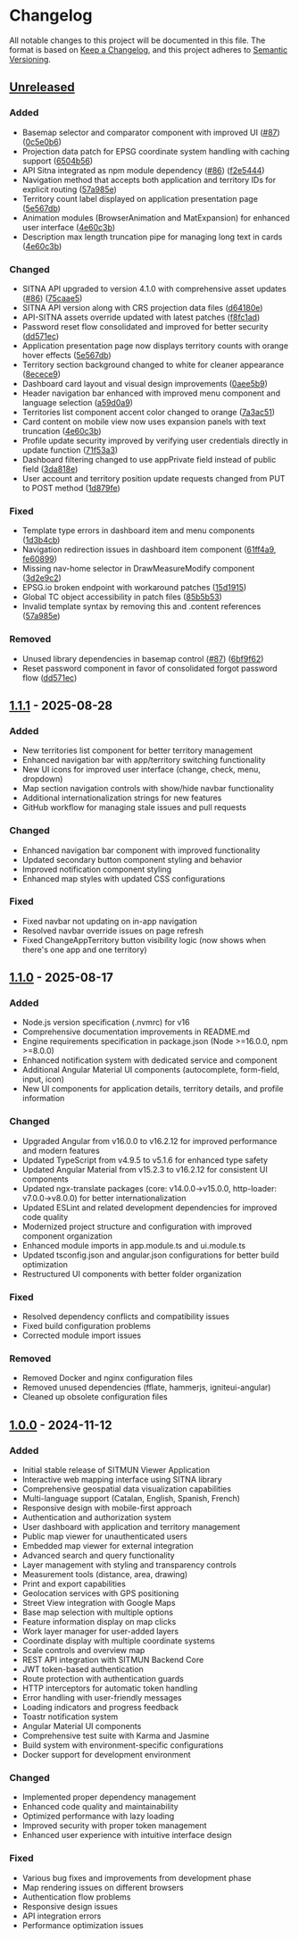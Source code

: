 # Changelog

All notable changes to this project will be documented in this file. The format is based on [Keep a Changelog](https://keepachangelog.com/en/1.1.0/), and this project adheres to [Semantic Versioning](https://semver.org/spec/v2.0.0.html).

## [Unreleased]

### Added
- Basemap selector and comparator component with improved UI ([#87](https://github.com/sitmun/sitmun-viewer-app/issues/87)) ([0c5e0b6](https://github.com/sitmun/sitmun-viewer-app/commit/0c5e0b639d0f199175d83429c213e021f4306a45))
- Projection data patch for EPSG coordinate system handling with caching support ([6504b56](https://github.com/sitmun/sitmun-viewer-app/commit/6504b560ff47b1e20bd545b4aedeef1f7f293359))
- API Sitna integrated as npm module dependency ([#86](https://github.com/sitmun/sitmun-viewer-app/issues/86)) ([f2e5444](https://github.com/sitmun/sitmun-viewer-app/commit/f2e5444d0b8225da3553cb38e06bff8f684fee2a))
- Navigation method that accepts both application and territory IDs for explicit routing ([57a985e](https://github.com/sitmun/sitmun-viewer-app/commit/57a985e9a66152c16eb3259559eddcf4745f7b99))
- Territory count label displayed on application presentation page ([5e567db](https://github.com/sitmun/sitmun-viewer-app/commit/5e567db6e87b0a7eff65d5272f1dab7618fb3a31))
- Animation modules (BrowserAnimation and MatExpansion) for enhanced user interface ([4e60c3b](https://github.com/sitmun/sitmun-viewer-app/commit/4e60c3b0ff2da584b8a21425f9110457802c5270))
- Description max length truncation pipe for managing long text in cards ([4e60c3b](https://github.com/sitmun/sitmun-viewer-app/commit/4e60c3b0ff2da584b8a21425f9110457802c5270))

### Changed
- SITNA API upgraded to version 4.1.0 with comprehensive asset updates ([#86](https://github.com/sitmun/sitmun-viewer-app/issues/86)) ([75caae5](https://github.com/sitmun/sitmun-viewer-app/commit/75caae59ada27e84191dc5ef64e2a237ce80cfd9))
- SITNA API version along with CRS projection data files ([d64180e](https://github.com/sitmun/sitmun-viewer-app/commit/d64180e77b0e200751ca52ddaa7450bf3fd14406))
- API-SITNA assets override updated with latest patches ([f8fc1ad](https://github.com/sitmun/sitmun-viewer-app/commit/f8fc1ad6671dccae31a6ac45a227a0cc85130e4e))
- Password reset flow consolidated and improved for better security ([dd571ec](https://github.com/sitmun/sitmun-viewer-app/commit/dd571ece4ec8f9cd42e21d0cfdbcf29f6db46052))
- Application presentation page now displays territory counts with orange hover effects ([5e567db](https://github.com/sitmun/sitmun-viewer-app/commit/5e567db6e87b0a7eff65d5272f1dab7618fb3a31))
- Territory section background changed to white for cleaner appearance ([8ecece9](https://github.com/sitmun/sitmun-viewer-app/commit/8ecece988e285e1850bae2fdec53c1d6b2ef6232))
- Dashboard card layout and visual design improvements ([0aee5b9](https://github.com/sitmun/sitmun-viewer-app/commit/0aee5b9b6556fb3c68d3975bf53aaa35758d10ee))
- Header navigation bar enhanced with improved menu component and language selection ([a59d0a9](https://github.com/sitmun/sitmun-viewer-app/commit/a59d0a996316e28dcd03417d780e761814f32ebd))
- Territories list component accent color changed to orange ([7a3ac51](https://github.com/sitmun/sitmun-viewer-app/commit/7a3ac51acc17e4e0ded1c689b51f44b68405f3c1))
- Card content on mobile view now uses expansion panels with text truncation ([4e60c3b](https://github.com/sitmun/sitmun-viewer-app/commit/4e60c3b0ff2da584b8a21425f9110457802c5270))
- Profile update security improved by verifying user credentials directly in update function ([71f53a3](https://github.com/sitmun/sitmun-viewer-app/commit/71f53a3228bafe7b41f9eadb7a89f9c485bb9978))
- Dashboard filtering changed to use appPrivate field instead of public field ([3da818e](https://github.com/sitmun/sitmun-viewer-app/commit/3da818ee376e7df265527dfb7534b39aa60093b7))
- User account and territory position update requests changed from PUT to POST method ([1d879fe](https://github.com/sitmun/sitmun-viewer-app/commit/1d879fe7ee6832675fa7c382791b318b9904965f))

### Fixed
- Template type errors in dashboard item and menu components ([1d3b4cb](https://github.com/sitmun/sitmun-viewer-app/commit/1d3b4cb05b3ca0e4bdb56c2d850fb7883639d1dd))
- Navigation redirection issues in dashboard item component ([61ff4a9](https://github.com/sitmun/sitmun-viewer-app/commit/61ff4a9054a6a2c4b9ebe94b8062043ff5cbb9a5), [fe60899](https://github.com/sitmun/sitmun-viewer-app/commit/fe60899212309a774495d365d78b2f41de8af957))
- Missing nav-home selector in DrawMeasureModify component ([3d2e9c2](https://github.com/sitmun/sitmun-viewer-app/commit/3d2e9c2bf56f109dea0f7f6978845a349f1808a2))
- EPSG.io broken endpoint with workaround patches ([15d1915](https://github.com/sitmun/sitmun-viewer-app/commit/15d1915661ca47078afd38bd67afa02f1f3790bb))
- Global TC object accessibility in patch files ([85b5b53](https://github.com/sitmun/sitmun-viewer-app/commit/85b5b5395424d7c9050003e779cd61a0b78dc036))
- Invalid template syntax by removing this and .content references ([57a985e](https://github.com/sitmun/sitmun-viewer-app/commit/57a985e9a66152c16eb3259559eddcf4745f7b99))

### Removed
- Unused library dependencies in basemap control ([#87](https://github.com/sitmun/sitmun-viewer-app/issues/87)) ([6bf9f62](https://github.com/sitmun/sitmun-viewer-app/commit/6bf9f62259a64a9e88d1529c216433082533aa90))
- Reset password component in favor of consolidated forgot password flow ([dd571ec](https://github.com/sitmun/sitmun-viewer-app/commit/dd571ece4ec8f9cd42e21d0cfdbcf29f6db46052))

## [1.1.1] - 2025-08-28

### Added
- New territories list component for better territory management
- Enhanced navigation bar with app/territory switching functionality
- New UI icons for improved user interface (change, check, menu, dropdown)
- Map section navigation controls with show/hide navbar functionality
- Additional internationalization strings for new features
- GitHub workflow for managing stale issues and pull requests

### Changed
- Enhanced navigation bar component with improved functionality
- Updated secondary button component styling and behavior
- Improved notification component styling
- Enhanced map styles with updated CSS configurations

### Fixed
- Fixed navbar not updating on in-app navigation
- Resolved navbar override issues on page refresh
- Fixed ChangeAppTerritory button visibility logic (now shows when there's one app and one territory)

## [1.1.0] - 2025-08-17

### Added
- Node.js version specification (.nvmrc) for v16
- Comprehensive documentation improvements in README.md
- Engine requirements specification in package.json (Node >=16.0.0, npm >=8.0.0)
- Enhanced notification system with dedicated service and component
- Additional Angular Material UI components (autocomplete, form-field, input, icon)
- New UI components for application details, territory details, and profile information

### Changed
- Upgraded Angular from v16.0.0 to v16.2.12 for improved performance and modern features
- Updated TypeScript from v4.9.5 to v5.1.6 for enhanced type safety
- Updated Angular Material from v15.2.3 to v16.2.12 for consistent UI components
- Updated ngx-translate packages (core: v14.0.0→v15.0.0, http-loader: v7.0.0→v8.0.0) for better internationalization
- Updated ESLint and related development dependencies for improved code quality
- Modernized project structure and configuration with improved component organization
- Enhanced module imports in app.module.ts and ui.module.ts
- Updated tsconfig.json and angular.json configurations for better build optimization
- Restructured UI components with better folder organization

### Fixed
- Resolved dependency conflicts and compatibility issues
- Fixed build configuration problems
- Corrected module import issues

### Removed
- Removed Docker and nginx configuration files
- Removed unused dependencies (fflate, hammerjs, igniteui-angular)
- Cleaned up obsolete configuration files

## [1.0.0] - 2024-11-12

### Added
- Initial stable release of SITMUN Viewer Application
- Interactive web mapping interface using SITNA library
- Comprehensive geospatial data visualization capabilities
- Multi-language support (Catalan, English, Spanish, French)
- Responsive design with mobile-first approach
- Authentication and authorization system
- User dashboard with application and territory management
- Public map viewer for unauthenticated users
- Embedded map viewer for external integration
- Advanced search and query functionality
- Layer management with styling and transparency controls
- Measurement tools (distance, area, drawing)
- Print and export capabilities
- Geolocation services with GPS positioning
- Street View integration with Google Maps
- Base map selection with multiple options
- Feature information display on map clicks
- Work layer manager for user-added layers
- Coordinate display with multiple coordinate systems
- Scale controls and overview map
- REST API integration with SITMUN Backend Core
- JWT token-based authentication
- Route protection with authentication guards
- HTTP interceptors for automatic token handling
- Error handling with user-friendly messages
- Loading indicators and progress feedback
- Toastr notification system
- Angular Material UI components
- Comprehensive test suite with Karma and Jasmine
- Build system with environment-specific configurations
- Docker support for development environment

### Changed
- Implemented proper dependency management
- Enhanced code quality and maintainability
- Optimized performance with lazy loading
- Improved security with proper token management
- Enhanced user experience with intuitive interface design

### Fixed
- Various bug fixes and improvements from development phase
- Map rendering issues on different browsers
- Authentication flow problems
- Responsive design issues
- API integration errors
- Performance optimization issues

[unreleased]: https://github.com/sitmun/sitmun-application-stack/compare/sitmun-viewer-app/1.1.1...HEAD
[1.1.1]: https://github.com/sitmun/sitmun-application-stack/compare/sitmun-viewer-app/1.1.0...sitmun-viewer-app/1.1.1
[1.1.0]: https://github.com/sitmun/sitmun-application-stack/compare/sitmun-viewer-app/1.0.0...sitmun-viewer-app/1.1.0
[1.0.0]: https://github.com/sitmun/sitmun-application-stack/releases/tag/sitmun-viewer-app/1.0.0
